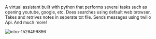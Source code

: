 A virtual assistant built with python that performs several tasks such as opening youtube, google, etc. Does searches using default web browser.
Takes and retrives notes in seperate txt file. Sends messages using twilio Api. And much more!

![intro-1526499896](https://user-images.githubusercontent.com/47878915/168448370-c12c96f0-444b-4802-8672-2c4085b47a8c.jpg)
